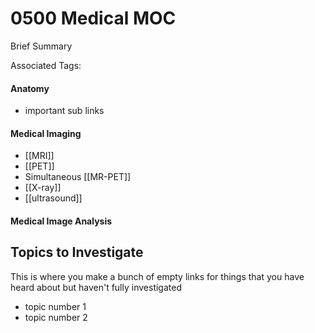 # 0500 Medical MOC
Brief Summary

Associated Tags: 

#### Anatomy
- important sub links

#### Medical Imaging
- [[MRI]]
- [[PET]]
- Simultaneous [[MR-PET]]
- [[X-ray]]
- [[ultrasound]]

#### Medical Image Analysis


## Topics to Investigate
This is where you make a bunch of empty links for things that you have heard about but haven't fully investigated
- topic number 1
- topic number 2